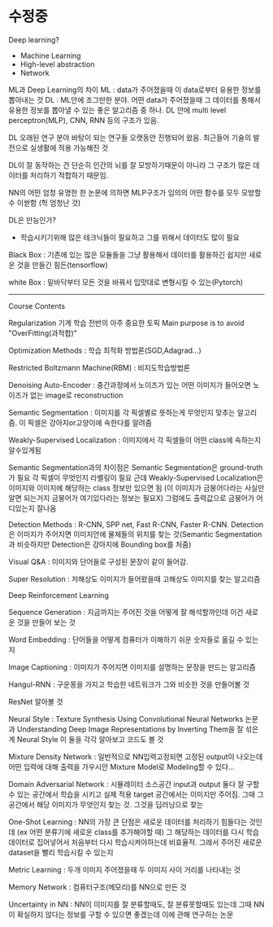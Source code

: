 # 수정중

Deep learning?
- Machine Learning
- High-level abstraction
- Network

ML과 Deep Learning의 차이
ML : data가 주어졌을때 이 data로부터 유용한 정보를 뽑아내는 것
DL : ML안에 조그만한 분야. 어떤 data가 주어졌을때 그 데이터를 통해서	유용한 정보를
뽑아낼 수 있는 좋은 알고리즘 중 하나. DL 안에 multi level perceptron(MLP),
CNN, RNN 등의 구조가 있음.

DL 오래된 연구 분야 바탕이 되는 연구들 오랫동안 진행되어 왔음.
최근들어 기술의 발전으로 실생활에 적용 가능해진 것

DL이 잘 동작하는 건 단순히 인간의 뇌를 잘 모방하기때문이 아니라
그 구조가 많은 데이터를 처리하기 적합하기 때문임.

NN의 어떤 엄청 유명한 한 논문에 의하면 MLP구조가 임의의 어떤 함수를 모두 모방할 수 이싿함
(헉 엄청난 것)

DL은 만능인가?
- 학습시키기위해 많은 테크닉들이 필요하고 그를 위해서 데이터도 많이 필요

Black Box : 기존에 있는 많은 모듈들을 그냥 활용해서 데이터를 활용하긴 쉽지만
새로운 것을 만들긴 힘든(tensorflow)

white Box : 밑바닥부터 모든 것을 바꿔서 입맛대로 변형시킬 수 있는(Pytorch)

---

Course Contents

Regularization 기계 학습 전반의 아주 중요한 토픽
Main purpose is to avoid "OverFitting(과적합)"

Optimization Methods : 학습 최적화 방법론(SGD,Adagrad...)

Restricted Boltzmann Machine(RBM) : 비지도학습방법론

Denoising Auto-Encoder : 중간과정에서 노이즈가 있는 어떤 이미지가 들어오면
노이즈가 없는 image로 reconstruction

Semantic Segmentation : 이미지를 각 픽셀별로 뜻하는게 무엇인지 맞추는 알고리즘. 이 픽셀은 강아지or고양이에 속한다를 알려줌 

Weakly-Supervised Localization : 이미지에서 각 픽셀들이 어떤 class에 속하는지 알수있게됨

Semantic Segmentation과의 차이점은 Semantic Segmentation은 ground-truth가 필요 각 픽셀이 무엇인지 라벨링이 필요
근데 Weakly-Supervised Localization은 이미지와 이미지에 해당하는 class 정보만 있으면 됨
(이 이미지가 금붕어다라는 사실만 알면 되는거지 금붕어가 여기있다라는 정보는 필요X)
그럼에도 출력값으로 금붕어가 어디있는지 잘나옴

Detection Methods : R-CNN, SPP net, Fast R-CNN, Faster R-CNN.
Detection은 이미지가 주어지면 이미지안에 물체들의 위치를 찾는 것(Semantic Segmentation과 비슷하지만 Detection은 강아지에 Bounding box를 처줌)

Visual Q&A : 이미지와 단어들로 구성된 문장이 같이 들어감.

Super Resolution : 저해상도 이미지가 들어왔을때 고해상도 이미지를 찾는 알고리즘

Deep Reinforcement Learning 

Sequence Generation : 지금까지는 주어진 것을 어떻게 잘 해석할까인데 이건 새로운 것을 만들어 보는 것

Word Embedding : 단어들을 어떻게 컴퓨터가 이해하기 쉬운 숫자들로 옮길 수 있는지 

Image Captioning : 이미지가 주어지면 이미지를 설명하는 문장을 만드는 알고리즘

Hangul-RNN : 구운몽을 가지고 학습한 네트워크가 그와 비슷한 것을 만들어볼 것

ResNet 알아볼 것

Neural Style : Texture Synthesis Using Convolutional Neural Networks 논문과 
Understanding Deep Image Representations by Inverting Them을 잘 섞은게 Neural Style
이 둘을 각각 알아보고 코드도 볼 것

Mixture Density Network : 일반적으로 NN입력고정되면 고정된 output이 나오는데
어떤 입력에 대해 출력을 가우시안 Mixture Model로 Modeling할 수 있다...

Domain Adversarial Network : 시뮬레이터 소스공간 input과 output 둘다 잘 구할 수 있는 공간에서 학습을 시키고
실제 적용 target 공간에서는 이미지만 주어짐. 그때 그 공간에서 해당 이미지가 무엇인지 찾는 것. 그것을 딥러닝으로 찾는

One-Shot Learning : NN의 가장 큰 단점은 새로운 데이터를 처리하기 힘들다는 것인데
(ex 어떤 분류기에 새로운 class를 추가해야할 때) 그 해당하는 데이터를 다시 학습데이터로 집어넣어서
처음부터 다시 학습시켜야하는데 비효율적. 그래서 주어진 새로운 dataset을 빨리 학습시킬 수 있는지

Metric Learning : 두개 이미지 주어졌을때 두 이미지 사이 거리를 나타내는 것

Memory Network : 컴퓨터구조(메모리)를 NN으로 만든 것

Uncertainty in NN : NN이 이미지를 잘 분류할때도, 잘 분류못할때도 있는데 그때 NN이 확실하지 않다는 정보를 구할 수 있으면 좋겠는데
이에 관해 연구하는 논문


